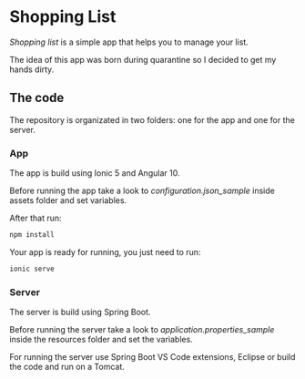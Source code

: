 # Shopping List #

*Shopping list* is a simple app that helps you to manage your list.

The idea of this app was born during quarantine so I decided to get my hands dirty.

## The code ##

The repository is organizated in two folders: one for the app and one for the server.

### App ###

The app is build using Ionic 5 and Angular 10.

Before running the app take a look to *configuration.json_sample* inside assets folder and set variables.

After that run:

```bash
npm install
```

Your app is ready for running, you just need to run:

```bash
ionic serve
```

### Server ###

The server is build using Spring Boot.

Before running the server take a look to *application.properties_sample* inside the resources folder and set the variables.

For running the server use Spring Boot VS Code extensions, Eclipse or build the code and run on a Tomcat.